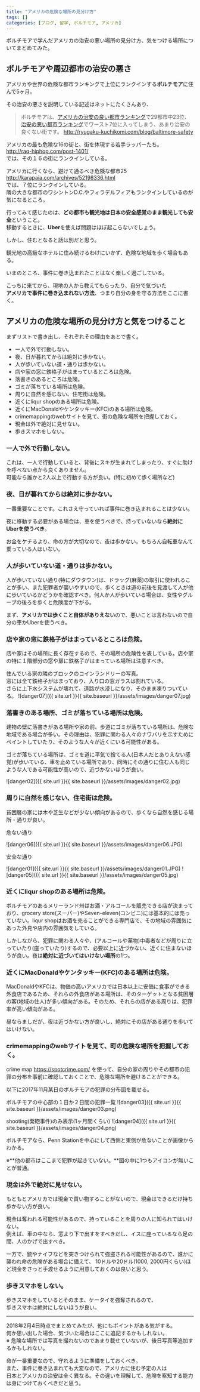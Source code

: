 ```yaml
---
title: "アメリカの危険な場所の見分け方"
tags: []
categories: [ブログ, 留学, ボルチモア, アメリカ]
---
```


ボルチモアで学んだアメリカの治安の悪い場所の見分け方、気をつける場所についてまとめてみた。  

## ボルチモアや周辺都市の治安の悪さ

アメリカや世界の危険な都市ランキングで上位にランクインする**ボルチモア**に住んで5ヶ月。  

その治安の悪さを説明している記述はネットにたくさんあり、  

> ボルチモアは、[アメリカの治安の良い都市ランキング](http://ryugaku-kuchikomi.com/blog/safe-us-city-ranking)で29都市中23位、[治安の悪い都市ランキング](http://ryugaku-kuchikomi.com/blog/dangerous-city-ranking)でワースト7位に入ってしまう、あまり治安の良くない街です。
<http://ryugaku-kuchikomi.com/blog/baltimore-safety>  


アメリカの最も危険な16の街と、街を体現する若手ラッパーたち。  
<http://raq-hiphop.com/post-1401/>  
では、その１６の街にランクインしている。  


アメリカに行くなら、避けて通るべき危険な都市25  
<http://karapaia.com/archives/52198336.html>  
では、７位にランクインしている。  
隣の大きな都市のワシントンD.C.やフィラデルフィアもランクインしているのが気になるところ。  


行ってみて感じたのは、**どの都市も観光地は日本の安全感覚のまま観光しても安全**ということ。  
移動するときに、**Uber**を使えば問題はほぼ起こらないでしょう。

しかし、住むとなると話は別だと思う。  

観光地の高級なホテルに住み続けるわけにいかず、危険な地域を歩く場合もある。  



いまのところ、事件に巻き込まれたことはなく楽しく過ごしている。  

こっちに来てから、現地の人から教えてもらったり、自分で気づいた  
**アメリカで事件に巻き込まれない方法**、つまり自分の身を守る方法をここに書く。  

## アメリカの危険な場所の見分け方と気をつけること

まずリストで書き出し、それぞれその理由をあとで書く。  

- 一人で外で行動しない。
- 夜、日が暮れてからは絶対に歩かない。
- 人が歩いていない道・通りは歩かない。
- 店や家の窓に鉄格子がはまっているところは危険。
- 落書きのあるところは危険。
- ゴミが落ちている場所は危険。
- 周りに自然を感じない、住宅街は危険。
- 近くにliqur shopのある場所は危険。
- 近くにMacDonaldやケンタッキー(KFC)のある場所は危険。
- crimemappingのwebサイトを見て、街の危険な場所を把握しておく。
- 現金は外で絶対に見せない。
- 歩きスマホをしない。


### 一人で外で行動しない。

これは、一人で行動していると、背後にスキが生まれてしまったり、すぐに助けを呼べない点から良くありません。  
可能なら誰かと2人以上で行動する方が良い。(特に初めて歩く場所など)  

### 夜、日が暮れてからは絶対に歩かない。

一番重要なことです。これさえ守っていれば事件に巻き込まれることは少ない。  

夜に移動する必要がある場合は、車を使うべきで、持っていないなら**絶対にUberを使うべき**。  

お金をケチるより、命の方が大切なので、夜は歩かない。もちろん自転車なんて乗っている人はいない。  

### 人が歩いていない道・通りは歩かない。

人が歩いていない通り(特にダウタウン)は、ドラッグ(麻薬)の取引に使われることが多い、また犯罪者が襲いやすいので、歩くときは道の前後を見渡して人が他に歩いているかどうかを確認すべき。何人か人が歩いている場合は、女性やグループの後ろを歩くと危険度が下がる。  

まず、**アメリカでは歩くこと自体がありえない**ので、悪いことは言わないので自分の車かUberを使うべき。

### 店や家の窓に鉄格子がはまっているところは危険。

店や家はその場所に長く存在するので、その場所の危険性を表している。店や家の特に１階部分の窓や扉に鉄格子がはまっている場所は注意すべき。

住んでいる家の隣のブロックのコインランドリーの写真。  
窓には全て鉄格子がはまっており、入り口の窓ガラスは割れている。  
さらに上下水システムが壊れて、道路が水浸しになり、そのまま凍りついている。
![danger07]({{ site.url }}{{ site.baseurl }}/assets/images/danger07.jpg)

### 落書きのある場所、ゴミが落ちている場所は危険。

建物の壁に落書きがある場所や家の前、歩道にゴミが落ちている場所は、危険な地域である場合が多い。その理由は、犯罪に関わる人々のナワバリを示すためにペイントしていたり、そのような人々が近くにいる可能性がある。  

ゴミが落ちている場所は、ゴミを道に平気で捨てる人(日本人だとありえない感覚)が歩いている、車を止めている場所であり、同時にその通りに住む人も同じような人である可能性が高いので、近づかないほうが良い。  

![danger02]({{ site.url }}{{ site.baseurl }}/assets/images/danger02.jpg)

### 周りに自然を感じない、住宅街は危険。
貧困層の家には木や芝生などが少ない傾向があるので、歩くなら自然を感じる場所・通りが良い。

危ない通り

![danger06]({{ site.url }}{{ site.baseurl }}/assets/images/danger06.JPG)

安全な通り

![danger01]({{ site.url }}{{ site.baseurl }}/assets/images/danger01.JPG)
![danger05]({{ site.url }}{{ site.baseurl }}/assets/images/danger05.jpg)

### 近くにliqur shopのある場所は危険。

ボルチモアのあるメリーランド州はお酒・アルコールを販売できる店が決まっており、grocery store(スーパー)やSeven-eleven(コンビニ)には基本的には売っていない。liqur shopはお酒を売ることができる専門店で、その地域の雰囲気にあった外見や店内の雰囲気をしている。  

しかしながら、犯罪に関わる人々や、(アルコールや薬物)中毒者などが周りに立っていたり(座っていたり)するので、必要以上に近づかない、近くに住まないほうが良い。夜は**絶対に近づいてはいけない場所**の1つ。  

### 近くにMacDonaldやケンタッキー(KFC)のある場所は危険。

MacDonaldやKFCは、物価の高いアメリカでは日本以上に安価に食事ができる外食店であるため、それらの外食店がある場所は、そのターゲットとなる貧困層の客(地域の住人)が多い傾向がある。そのため、それらの店がある周りは、犯罪率が高い傾向がある。  

昼ならましだが、夜は近づかない方が良いし、絶対にその店がある通りを歩いてはいけない。  

### crimemappingのwebサイトを見て、町の危険な場所を把握しておく。

crime map
<https://spotcrime.com/>
を使って、自分の家の周りやその都市の犯罪の分布を事前に確認しておくことで、危険な場所を避けることができる。  

以下に2017年11月某日のボルチモアの犯罪の分布図を載せる。  

ボルチモアの中心部の１日か２日間の犯罪一覧
![danger03]({{ site.url }}{{ site.baseurl }}/assets/images/danger03.png)

shooting(発砲事件)のみ表示(1ヶ月間くらい)
![danger04]({{ site.url }}{{ site.baseurl }}/assets/images/danger04.png)


ボルチモアなら、Penn Stationを中心にして西側と東側が危ないことが画像からわかる。  

※**他の都市はここまで犯罪が起きていない。**図の中に1つもアイコンが無いことが普通。


### 現金は外で絶対に見せない。

もともとアメリカでは現金で買い物することがないので、現金はできるだけ持ち歩かない方が良い。  

現金は奪われる可能性があるので、持っていることを周りの人に知られてはいけない。  
例えば、車の中なら、窓より下で出すをすべきだし、イスに座っているなら足の間、人のかげで出すべき。  

一方で、銃やナイフなどを突きつけられて強盗される可能性があるので、誰かに襲われ命の危険がある場合に備えて、
10ドルや20ドル(1000, 2000円くらい)ほど現金をさっと手渡せるように用意しておくのは良いと思う。  

### 歩きスマホをしない。

歩きスマホをしているとそのまま、ケータイを強奪されるので、  
歩きスマホは絶対にしないほうが良い。  


---

2018年2月4日時点でまとめてみたが、他にもポイントがある気がする。  
何か思い出した場合、気づいた場合はここに追記するかもしれない。  
※  危険な場所では写真を撮れないのであまり載せていないが、後日写真等追加するかもしれない。  


命が一番重要なので、守れるように準備をしておくべき。  
また、事件に巻き込まれても大変なので、アメリカに住む予定の人は  
日本とアメリカの治安は全く異なる。その違いを理解して、危険を察知する能力は身につけておくべきだと思う。  



